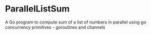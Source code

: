 # ParallelListSum

A Go program to compute sum of a list of numbers in parallel using go concurrency primitives - goroutines and channels
